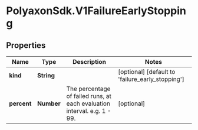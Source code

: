 # PolyaxonSdk.V1FailureEarlyStopping

## Properties

Name | Type | Description | Notes
------------ | ------------- | ------------- | -------------
**kind** | **String** |  | [optional] [default to &#39;failure_early_stopping&#39;]
**percent** | **Number** | The percentage of failed runs, at each evaluation interval. e.g. 1 - 99. | [optional] 


